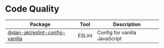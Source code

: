 # Code Quality

|Package|Tool|Description|
|-|-|-|
|[@dan-akl/eslint-config-vanilla](packages/eslint-config-vanilla)|ESLint|Config for vanilla JavaScript
